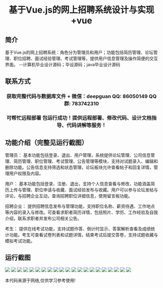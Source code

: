 <p><h1 align="center">基于Vue.js的网上招聘系统设计与实现+vue</h1></p>

## 简介
基于Vue.js的网上招聘系统：角色分为管理员和用户；功能包括简历管理、论坛管理、职位招聘、面试经验管理、考试管理等，提供用户信息管理及操作简便的交互界面。    --计算机毕业设计源码；毕设源码；java毕业设计源码


## 联系方式
<p><h3 align="center">获取完整代码与数据库文件 + 微信：deepguan QQ: 86050149 QQ群: 783742310</h3></p>
<p><h3 align="center">可帮忙远程部署 包运行成功！提供远程部署、修改代码、设计文档指导、代码讲解等服务！</h3></p>

## 功能介绍（完整见运行截图）
管理员： 基本功能包括登录、退出、用户管理，系统提供论坛管理、公司信息管理、简历管理、职位管理、考试管理、公告管理等模块，支持对试题录入、编辑和删除功能。公告信息支持筛选和状态管理，论坛板块允许查看帖子和回复详情，管理用户权限及内容。

用户： 基本功能包括登录、注册、退出，支持个人信息查看与修改，功能涵盖简历上传与管理、职位申请与收藏、面试经验发布与收藏。用户可以参与论坛发帖与评论，与招聘企业互动，查询招聘职位详细信息，使用留言板功能。

招聘企业： 提供招聘信息发布与管理功能，支持职位名称、薪资待遇、工作地点等内容的录入与修改。可查看求职者简历详情，包括照片、学历、工作经验及自我介绍，联系求职者并发布公司相关公告。

考生： 提供在线考试功能，支持试题作答、倒计时显示、答案解析查看及成绩统计功能。考生可查看试卷列表和试题详情，结束考试后提交答卷，支持试题收藏与模拟考试功能。


## 运行截图
![](https://bs-1329754181.cos.ap-shanghai.myqcloud.com/ssm/OnlineRecruitmentSystem/img/001.jpg)
![](https://bs-1329754181.cos.ap-shanghai.myqcloud.com/ssm/OnlineRecruitmentSystem/img/002.jpg)
![](https://bs-1329754181.cos.ap-shanghai.myqcloud.com/ssm/OnlineRecruitmentSystem/img/003.jpg)
![](https://bs-1329754181.cos.ap-shanghai.myqcloud.com/ssm/OnlineRecruitmentSystem/img/004.jpg)
![](https://bs-1329754181.cos.ap-shanghai.myqcloud.com/ssm/OnlineRecruitmentSystem/img/005.jpg)
![](https://bs-1329754181.cos.ap-shanghai.myqcloud.com/ssm/OnlineRecruitmentSystem/img/006.jpg)
![](https://bs-1329754181.cos.ap-shanghai.myqcloud.com/ssm/OnlineRecruitmentSystem/img/007.jpg)
![](https://bs-1329754181.cos.ap-shanghai.myqcloud.com/ssm/OnlineRecruitmentSystem/img/008.jpg)
![](https://bs-1329754181.cos.ap-shanghai.myqcloud.com/ssm/OnlineRecruitmentSystem/img/009.jpg)
![](https://bs-1329754181.cos.ap-shanghai.myqcloud.com/ssm/OnlineRecruitmentSystem/img/010.jpg)
![](https://bs-1329754181.cos.ap-shanghai.myqcloud.com/ssm/OnlineRecruitmentSystem/img/011.jpg)
![](https://bs-1329754181.cos.ap-shanghai.myqcloud.com/ssm/OnlineRecruitmentSystem/img/012.jpg)
![](https://bs-1329754181.cos.ap-shanghai.myqcloud.com/ssm/OnlineRecruitmentSystem/img/013.jpg)
![](https://bs-1329754181.cos.ap-shanghai.myqcloud.com/ssm/OnlineRecruitmentSystem/img/014.jpg)
![](https://bs-1329754181.cos.ap-shanghai.myqcloud.com/ssm/OnlineRecruitmentSystem/img/015.jpg)
![](https://bs-1329754181.cos.ap-shanghai.myqcloud.com/ssm/OnlineRecruitmentSystem/img/016.jpg)
![](https://bs-1329754181.cos.ap-shanghai.myqcloud.com/ssm/OnlineRecruitmentSystem/img/017.jpg)
![](https://bs-1329754181.cos.ap-shanghai.myqcloud.com/ssm/OnlineRecruitmentSystem/img/018.jpg)
![](https://bs-1329754181.cos.ap-shanghai.myqcloud.com/ssm/OnlineRecruitmentSystem/img/019.jpg)
![](https://bs-1329754181.cos.ap-shanghai.myqcloud.com/ssm/OnlineRecruitmentSystem/img/020.jpg)
![](https://bs-1329754181.cos.ap-shanghai.myqcloud.com/ssm/OnlineRecruitmentSystem/img/021.jpg)

<p>本代码来源于网络,仅供学习参考使用!</p>
